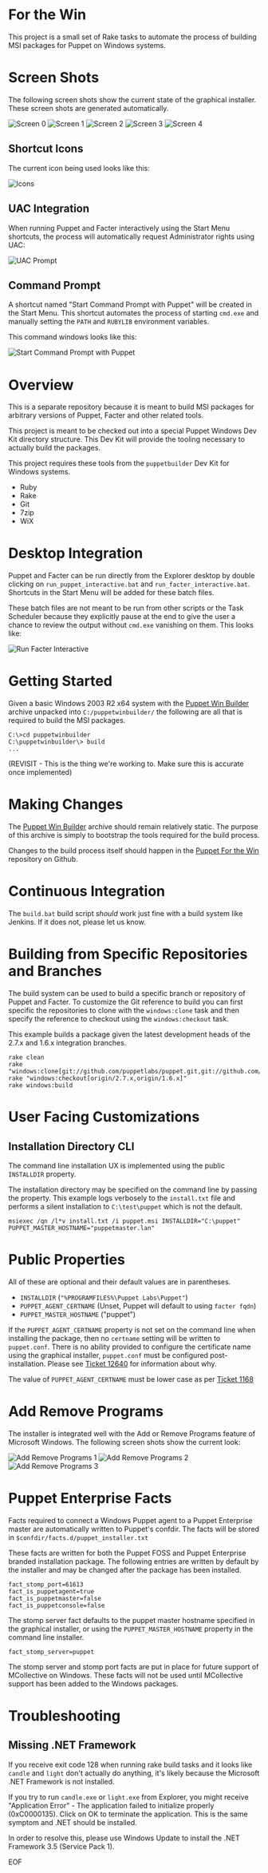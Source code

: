 # For the Win #

This project is a small set of Rake tasks to automate the process of building
MSI packages for Puppet on Windows systems.

# Screen Shots #

The following screen shots show the current state of the graphical installer.
These screen shots are generated automatically.

![Screen 0](http://dl.dropbox.com/u/17169007/img/screenshot_1330473784_1.png)
![Screen 1](http://dl.dropbox.com/u/17169007/img/screenshot_1330385269_1.png)
![Screen 2](http://dl.dropbox.com/u/17169007/img/screenshot_1330385269_2.png)
![Screen 3](http://dl.dropbox.com/u/17169007/img/screenshot_1330385269_3.png)
![Screen 4](http://dl.dropbox.com/u/17169007/img/screenshot_1330385269_4.png)

## Shortcut Icons ##

The current icon being used looks like this:

![Icons](http://dl.dropbox.com/u/17169007/img/screenshot_1330369100_0_documentation.png)

## UAC Integration ##

When running Puppet and Facter interactively using the Start Menu shortcuts,
the process will automatically request Administrator rights using UAC:

![UAC Prompt](http://dl.dropbox.com/u/17169007/img/screenshot_1330369084_0_UAC.png)

## Command Prompt ##

A shortcut named "Start Command Prompt with Puppet" will be created in the
Start Menu.  This shortcut automates the process of starting `cmd.exe` and
manually setting the `PATH` and `RUBYLIB` environment variables.

This command windows looks like this:

![Start Command Prompt with Puppet](http://dl.dropbox.com/u/17169007/img/screenshot_1330411423_shell.png)

# Overview #

This is a separate repository because it is meant to build MSI packages for
arbitrary versions of Puppet, Facter and other related tools.

This project is meant to be checked out into a special Puppet Windows Dev Kit
directory structure.  This Dev Kit will provide the tooling necessary to
actually build the packages.

This project requires these tools from the `puppetbuilder` Dev Kit for Windows
systems.

 * Ruby
 * Rake
 * Git
 * 7zip
 * WiX

# Desktop Integration #

Puppet and Facter can be run directly from the Explorer desktop by double
clicking on `run_puppet_interactive.bat` and `run_facter_interactive.bat`.
Shortcuts in the Start Menu will be added for these batch files.

These batch files are not meant to be run from other scripts or the Task
Scheduler because they explicitly pause at the end to give the user a chance to
review the output without `cmd.exe` vanishing on them.  This looks like:

![Run Facter Interactive](http://links.puppetlabs.com/ftw_msi_facter_interactive_1a.png)

# Getting Started #

Given a basic Windows 2003 R2 x64 system with the [Puppet Win
Builder](http://links.puppetlabs.com/puppetwinbuilder) archive unpacked into
`C:/puppetwinbuilder/` the following are all that is required to build the MSI
packages.

    C:\>cd puppetwinbuilder
    C:\puppetwinbuilder\> build
    ...

(REVISIT - This is the thing we're working to.  Make sure this is accurate once
implemented)

# Making Changes #

The [Puppet Win Builder](http://links.puppetlabs.com/puppetwinbuilder) archive
should remain relatively static.  The purpose of this archive is simply to
bootstrap the tools required for the build process.

Changes to the build process itself should happen in the [Puppet For the
Win](https://github.com/puppetlabs/puppet_for_the_win) repository on Github.

# Continuous Integration #

The `build.bat` build script _should_ work just fine with a build system like
Jenkins.  If it does not, please let us know.

# Building from Specific Repositories and Branches #

The build system can be used to build a specific branch or repository of Puppet
and Facter.  To customize the Git reference to build you can first specific the
repositories to clone with the `windows:clone` task and then specify the
reference to checkout using the `windows:checkout` task.

This example builds a package given the latest development heads of the 2.7.x
and 1.6.x integration branches.

    rake clean
    rake "windows:clone[git://github.com/puppetlabs/puppet.git,git://github.com/puppetlabs/facter.git]"
    rake "windows:checkout[origin/2.7.x,origin/1.6.x]"
    rake windows:build

# User Facing Customizations #

## Installation Directory CLI ##

The command line installation UX is implemented using the public `INSTALLDIR`
property.

The installation directory may be specified on the command line by passing the
property.  This example logs verbosely to the `install.txt` file and performs a
silent installation to `C:\test\puppet` which is not the default.

    msiexec /qn /l*v install.txt /i puppet.msi INSTALLDIR="C:\puppet" PUPPET_MASTER_HOSTNAME="puppetmaster.lan"

# Public Properties #

All of these are optional and their default values are in parentheses.

 * `INSTALLDIR` (`"%PROGRAMFILES%\Puppet Labs\Puppet"`)
 * `PUPPET_AGENT_CERTNAME` (Unset, Puppet will default to using `facter fqdn`)
 * `PUPPET_MASTER_HOSTNAME` ("puppet")

If the `PUPPET_AGENT_CERTNAME` property is not set on the command line when
installing the package, then no `certname` setting will be written to
`puppet.conf`.  There is no ability provided to configure the certificate name
using the graphical installer, `puppet.conf` must be configured
post-installation.  Please see [Ticket
12640](http://projects.puppetlabs.com/issues/12640) for information about why.

The value of `PUPPET_AGENT_CERTNAME` must be lower case as per [Ticket
1168](http://projects.puppetlabs.com/issues/1168)

# Add Remove Programs #

The installer is integrated well with the Add or Remove Programs feature of
Microsoft Windows.  The following screen shots show the current look:

![Add Remove Programs 1](http://dl.dropbox.com/u/17169007/img/screenshot_1329854437_5.png)
![Add Remove Programs 2](http://dl.dropbox.com/u/17169007/img/screenshot_1329854437_6.png)
![Add Remove Programs 3](http://dl.dropbox.com/u/17169007/img/screenshot_1329854437_7.png)

# Puppet Enterprise Facts #

Facts required to connect a Windows Puppet agent to a Puppet Enterprise master
are automatically written to Puppet's confdir.  The facts will be stored in
`$confdir/facts.d/puppet_installer.txt`

These facts are written for both the Puppet FOSS and Puppet Enterprise branded
installation package.  The following entries are written by default by the
installer and may be changed after the package has been installed.

    fact_stomp_port=61613
    fact_is_puppetagent=true
    fact_is_puppetmaster=false
    fact_is_puppetconsole=false

The stomp server fact defaults to the puppet master hostname specified in the
graphical installer, or using the `PUPPET_MASTER_HOSTNAME` property in the
command line installer.

    fact_stomp_server=puppet

The stomp server and stomp port facts are put in place for future support of
MCollective on Windows.  These facts will not be used until MCollective support
has been added to the Windows packages.

# Troubleshooting #

## Missing .NET Framework ##

If you receive exit code 128 when running rake build tasks and it looks like
`candle` and `light` don't actually do anything, it's likely because the
Microsoft .NET Framework is not installed.

If you try to run `candle.exe` or `light.exe` from Explorer, you might receive
"Application Error" - The application failed to initialize properly
(0xC0000135). Click on OK to terminate the application.  This is the same
symptom and .NET should be installed.

In order to resolve this, please use Windows Update to install the .NET
Framework 3.5 (Service Pack 1).

EOF
